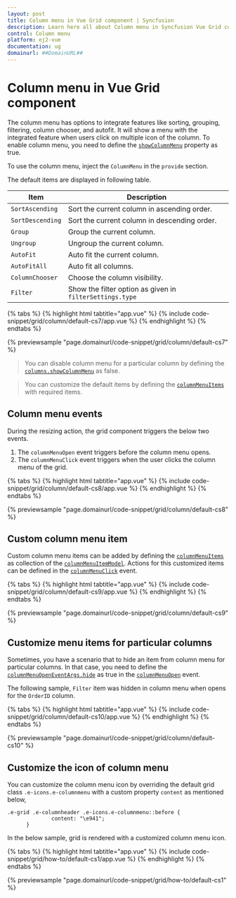 ```yaml
---
layout: post
title: Column menu in Vue Grid component | Syncfusion
description: Learn here all about Column menu in Syncfusion Vue Grid component of Syncfusion Essential JS 2 and more.
control: Column menu 
platform: ej2-vue
documentation: ug
domainurl: ##DomainURL##
---
```


# Column menu in Vue Grid component

The column menu has options to integrate features like sorting, grouping, filtering, column chooser, and autofit. It will show a menu with the integrated feature when users click on multiple icon of the column. To enable column menu, you need to define the [`showColumnMenu`](https://ej2.syncfusion.com/vue/documentation/api/grid/#showcolumnmenu) property as true.

To use the column menu, inject the `ColumnMenu` in the `provide` section.

The default items are displayed in following table.

| Item | Description |
|-----|-----|
| `SortAscending` | Sort the current column in ascending order. |
| `SortDescending` | Sort the current column in descending order. |
| `Group` | Group the current column. |
| `Ungroup` | Ungroup the current column. |
| `AutoFit` | Auto fit the current column. |
| `AutoFitAll` | Auto fit all columns. |
| `ColumnChooser` | Choose the column visibility. |
| `Filter` | Show the filter option as given in `filterSettings.type` |

{% tabs %}
{% highlight html tabtitle="app.vue" %}
{% include code-snippet/grid/column/default-cs7/app.vue %}
{% endhighlight %}
{% endtabs %}
        
{% previewsample "page.domainurl/code-snippet/grid/column/default-cs7" %}

> You can disable column menu for a particular column by defining the [`columns.showColumnMenu`](https://ej2.syncfusion.com/vue/documentation/api/grid/column/#showcolumnmenu) as false.

> You can customize the default items by defining the [`columnMenuItems`](https://ej2.syncfusion.com/vue/documentation/api/grid/#columnmenuitems) with required items.

## Column menu events

During the resizing action, the grid component triggers the below two events.

1. The `columnMenuOpen` event triggers before the column menu opens.
2. The `columnMenuClick` event triggers when the user clicks the column menu of the grid.

{% tabs %}
{% highlight html tabtitle="app.vue" %}
{% include code-snippet/grid/column/default-cs8/app.vue %}
{% endhighlight %}
{% endtabs %}
        
{% previewsample "page.domainurl/code-snippet/grid/column/default-cs8" %}

## Custom column menu item

Custom column menu items can be added by defining the [`columnMenuItems`](https://ej2.syncfusion.com/vue/documentation/api/grid/#columnmenuitems) as collection of the [`columnMenuItemModel`](https://ej2.syncfusion.com/vue/documentation/api/grid/columnMenuItemModel/). Actions for this customized items can be defined in the [`columnMenuClick`](https://ej2.syncfusion.com/vue/documentation/api/grid/#columnmenuclick) event.

{% tabs %}
{% highlight html tabtitle="app.vue" %}
{% include code-snippet/grid/column/default-cs9/app.vue %}
{% endhighlight %}
{% endtabs %}
        
{% previewsample "page.domainurl/code-snippet/grid/column/default-cs9" %}

## Customize menu items for particular columns

Sometimes, you have a scenario that to hide an item from column menu for particular columns. In that case, you need to define the [`columnMenuOpenEventArgs.hide`](https://ej2.syncfusion.com/vue/documentation/api/grid/columnMenuOpenEventArgs/) as true in the [`columnMenuOpen`](https://ej2.syncfusion.com/vue/documentation/api/grid/#columnmenuopen) event.

The following sample, `Filter` item was hidden in column menu when opens for the `OrderID` column.

{% tabs %}
{% highlight html tabtitle="app.vue" %}
{% include code-snippet/grid/column/default-cs10/app.vue %}
{% endhighlight %}
{% endtabs %}
        
{% previewsample "page.domainurl/code-snippet/grid/column/default-cs10" %}

## Customize the icon of column menu

You can customize the column menu icon by overriding the default grid class `.e-icons.e-columnmenu` with a custom property `content` as mentioned below,

```
.e-grid .e-columnheader .e-icons.e-columnmenu::before {
              content: "\e941";
      }
```

In the below sample, grid is rendered with a customized column menu icon.

{% tabs %}
{% highlight html tabtitle="app.vue" %}
{% include code-snippet/grid/how-to/default-cs1/app.vue %}
{% endhighlight %}
{% endtabs %}
        
{% previewsample "page.domainurl/code-snippet/grid/how-to/default-cs1" %}